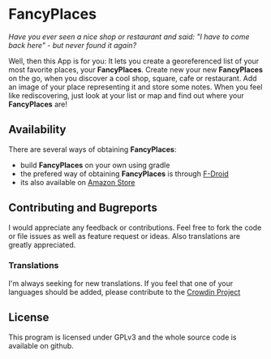 # FancyPlaces
*Have you ever seen a nice shop or restaurant and said: "I have to come back here" - but never found it again?*

Well, then this App is for you: It lets you create a georeferenced list of your most favorite places, your **FancyPlaces**.  Create new your new **FancyPlaces** on the go, when you discover a cool shop, square, cafe or restaurant. Add an image of your place representing it and store some notes. When you feel like rediscovering, just look at your list or map and find out where your **FancyPlaces** are!

## Availability
There are several ways of obtaining **FancyPlaces**:
* build **FancyPlaces** on your own using gradle
* the prefered way of obtaining **FancyPlaces** is through [F-Droid](https://f-droid.org/repository/browse/?fdcategory=Navigation&fdid=com.gabm.fancyplaces)
* its also available on [Amazon Store](http://www.amazon.de/Private-Developer-Fancy-Places/dp/B00Y2T3SFO)

## Contributing and Bugreports
I would appreciate any feedback or contributions. Feel free to fork the code or file issues as well as feature request or ideas. Also translations are greatly appreciated.

### Translations
I'm always seeking for new translations. If you feel that one of your languages should be added, please contribute to the [Crowdin Project](https://f-droid.org/repository/browse/?fdcategory=Navigation&fdid=com.gabm.fancyplaces)

## License
This program is licensed under GPLv3 and the whole source code is available on github.
